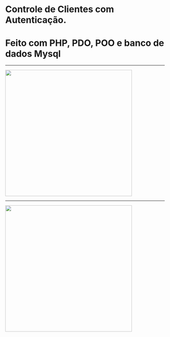 # Controle de Clientes com Autenticação.
# Feito com PHP, PDO, POO e banco de dados Mysql
<hr>
<img src="https://image.prntscr.com/image/_X0nvwxVT0eub6nevMZAig.png" width="400px">
<br><hr>
<img src="https://image.prntscr.com/image/-3FYtl3bQPqw7-PC5xFjiw.png" width="400px">
